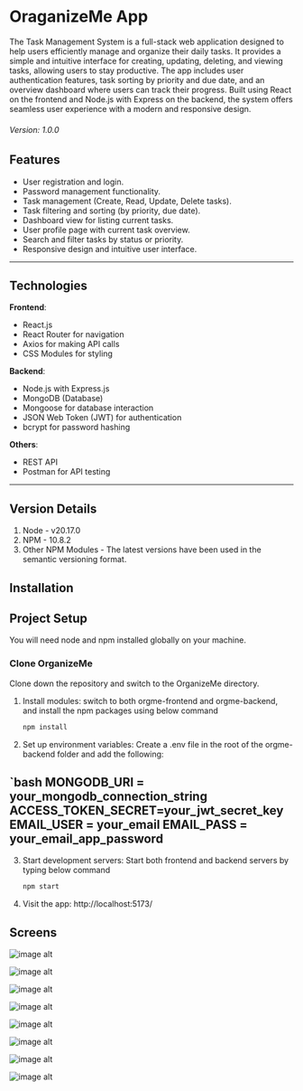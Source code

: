 # OraganizeMe App

The Task Management System is a full-stack web application designed to help users efficiently manage and organize their daily tasks. It provides a simple and intuitive interface for creating, updating, deleting, and viewing tasks, allowing users to stay productive. The app includes user authentication features, task sorting by priority and due date, and an overview dashboard where users can track their progress. Built using React on the frontend and Node.js with Express on the backend, the system offers seamless user experience with a modern and responsive design.

###### _Version: 1.0.0_

## Features

- User registration and login.
- Password management functionality.
- Task management (Create, Read, Update, Delete tasks).
- Task filtering and sorting (by priority, due date).
- Dashboard view for listing current tasks.
- User profile page with current task overview.
- Search and filter tasks by status or priority.
- Responsive design and intuitive user interface.

---

## Technologies

**Frontend**:

- React.js
- React Router for navigation
- Axios for making API calls
- CSS Modules for styling

**Backend**:

- Node.js with Express.js
- MongoDB (Database)
- Mongoose for database interaction
- JSON Web Token (JWT) for authentication
- bcrypt for password hashing

**Others**:

- REST API
- Postman for API testing

---

## Version Details

1. Node - v20.17.0
2. NPM - 10.8.2
3. Other NPM Modules - The latest versions have been used in the semantic versioning format.

## Installation

## Project Setup

You will need node and npm installed globally on your machine.

### Clone OrganizeMe

Clone down the repository and switch to the OrganizeMe directory.

1. Install modules:
   switch to both orgme-frontend and orgme-backend, and install the npm packages using below command
   ```bash
   npm install

2. Set up environment variables:
   Create a .env file in the root of the orgme-backend folder and add the following:

`bash
MONGODB_URI = your_mongodb_connection_string
ACCESS_TOKEN_SECRET=your_jwt_secret_key
EMAIL_USER = your_email
EMAIL_PASS = your_email_app_password
---
3. Start development servers:
   Start both frontend and backend servers by typing below command
   ```bash
   npm start

4. Visit the app:
   http://localhost:5173/

## Screens
![image alt](https://github.com/k-rashmina/OrganizeMe/blob/main/orgme-frontend/public/Screenshot%202024-12-25%20030951.png?raw=true)

![image alt](https://github.com/k-rashmina/OrganizeMe/blob/main/orgme-frontend/public/Screenshot%202024-12-25%20031035.png?raw=true)

![image alt](https://github.com/k-rashmina/OrganizeMe/blob/main/orgme-frontend/public/Screenshot%202024-12-25%20031115.png?raw=true)

![image alt](https://github.com/k-rashmina/OrganizeMe/blob/main/orgme-frontend/public/Screenshot%202024-12-25%20031137.png?raw=true)

![image alt](https://github.com/k-rashmina/OrganizeMe/blob/main/orgme-frontend/public/Screenshot%202024-12-25%20031226.png?raw=true)

![image alt](https://github.com/k-rashmina/OrganizeMe/blob/main/orgme-frontend/public/Screenshot%202024-12-25%20031254.png?raw=true)

![image alt](https://github.com/k-rashmina/OrganizeMe/blob/main/orgme-frontend/public/Screenshot%202024-12-25%20031334.png?raw=true)

![image alt](https://github.com/k-rashmina/OrganizeMe/blob/main/orgme-frontend/public/Screenshot%202024-12-25%20031415.png?raw=true)
